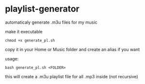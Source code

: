 # playlist-generator
automaticaly generate .m3u files for my music 

make it executable
```
chmod +x generate_pl.sh
```

copy it in your Home or Music folder and create an alias if you want

usage:
```
bash generate_pl.sh <FOLDER>
```

this will create a .m3u playlist file for all .mp3 inside <FOLDER> (not recursive)